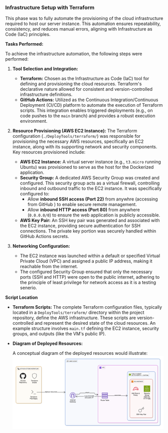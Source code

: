 ### Infrastructure Setup with Terraform

This phase was to fully automate the provisioning of the cloud infrastructure required to host our server instance. This automation ensures repeatability, consistency, and reduces manual errors, aligning with Infrastructure as Code (IaC) principles.

**Tasks Performed:**

To achieve the infrastructure automation, the following steps were performed:

1.  **Tool Selection and Integration:**

    - **Terraform:** Chosen as the Infrastructure as Code (IaC) tool for defining and provisioning the cloud resources. Terraform's declarative nature allowed for consistent and version-controlled infrastructure definitions.
    - **GitHub Actions:** Utilized as the Continuous Integration/Continuous Deployment (CI/CD) platform to automate the execution of Terraform scripts. This integration enables triggered deployments (e.g., on code pushes to the `main` branch) and provides a robust execution environment.

2.  **Resource Provisioning (AWS EC2 Instance):**
    The Terraform configuration (`./DeployTools/terraform/`) was responsible for provisioning the necessary AWS resources, specifically an EC2 instance, along with its supporting network and security components. Key resources provisioned include:

    - **AWS EC2 Instance:** A virtual server instance (e.g., `t3.micro` running Ubuntu) was provisioned to serve as the host for the Dockerized application.
    - **Security Group:** A dedicated AWS Security Group was created and configured. This security group acts as a virtual firewall, controlling inbound and outbound traffic to the EC2 instance. It was specifically configured to:
      - Allow **inbound SSH access (Port 22)** from anywhre (accessing from GitHub ) to enable secure remote management.
      - Allow **inbound HTTP access (Port 80)** from anywhere (`0.0.0.0/0`) to ensure the web application is publicly accessible.
    - **AWS Key Pair:** An SSH key pair was generated and associated with the EC2 instance, providing secure authentication for SSH connections. The private key portion was securely handled within GitHub Actions secrets.

3.  **Networking Configuration:**
    - The EC2 instance was launched within a default or specified Virtual Private Cloud (VPC) and assigned a public IP address, making it reachable from the internet.
    - The configured Security Group ensured that only the necessary ports (SSH and HTTP) were open to the public internet, adhering to the principle of least privilege for network access as it is a testing senerio.

**Script Location**

- **Terraform Scripts:** The complete Terraform configuration files, typically located in a `DeployTools/terraform/` directory within the project repository, define the AWS infrastructure. These scripts are version-controlled and represent the desired state of the cloud resources. An example structure involves `main.tf` defining the EC2 instance, security groups, and outputs (like the VM's public IP).

- **Diagram of Deployed Resources:**

  A conceptual diagram of the deployed resources would illustrate:
  ![Terraform to AWS EC2](../../Documents/img/Terraform-with-GitActions.png "A conceptual diagram of Terraform-to-AWS via GitActions illustration")
